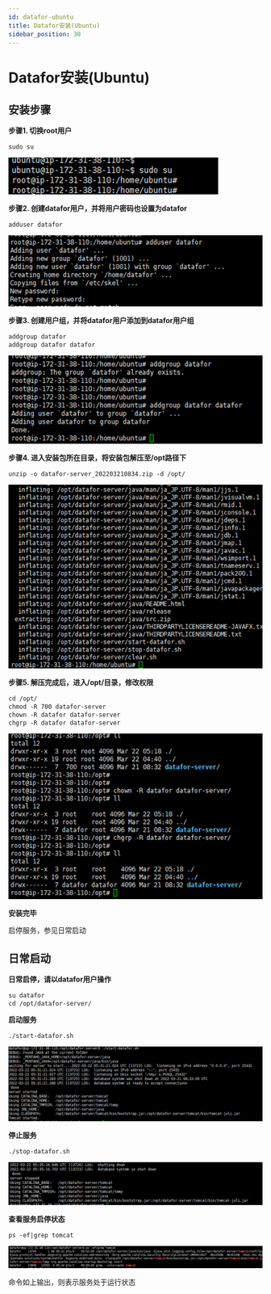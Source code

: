```yaml
---
id: datafor-ubuntu
title: Datafor安装(Ubuntu)
sidebar_position: 30
---
```


# Datafor安装(Ubuntu)
## 安装步骤

**步骤1. 切换root用户**

```
sudo su  
```

<div align="left"><img src="../../static/img/datafor/setup/image-20220829171526492.png"  /></div>

**步骤2. 创建datafor用户，并将用户密码也设置为datafor**

```
adduser datafor
```

<div align="left"><img src="../../static/img/datafor/setup/image-20220829171542736.png"  /></div>

**步骤3. 创建用户组，并将datafor用户添加到datafor用户组**

```
addgroup datafor
addgroup datafor datafor
```

<div align="left"><img src="../../static/img/datafor/setup/image-20220829171600582.png"  /></div>

**步骤4. 进入安装包所在目录，将安装包解压至/opt路径下**

```
unzip -o datafor-server_202203210834.zip -d /opt/
```

<div align="left"><img src="../../static/img/datafor/setup/image-20220829171613825.png"  /></div>

**步骤5. 解压完成后，进入/opt/目录，修改权限**

```
cd /opt/
chmod -R 700 datafor-server
chown -R datafor datafor-server
chgrp -R datafor datafor-server
```

<div align="left"><img src="../../static/img/datafor/setup/image-20220829171632512.png"  /></div>

**安装完毕**

启停服务，参见日常启动

## 日常启动

**日常启停，请以datafor用户操作**

```
su datafor
cd /opt/datafor-server/
```

**启动服务**

```
./start-datafor.sh
```

<div align="left"><img src="../../static/img/datafor/setup/image-20220829171648174.png"  /></div>

**停止服务**

```
./stop-datafor.sh
```

<div align="left"><img src="../../static/img/datafor/setup/image-20220829171701208.png"  /></div>

**查看服务启停状态**

```
ps -ef|grep tomcat
```

<div align="left"><img src="../../static/img/datafor/setup/image-20220829171716368.png"  /></div>

命令如上输出，则表示服务处于运行状态